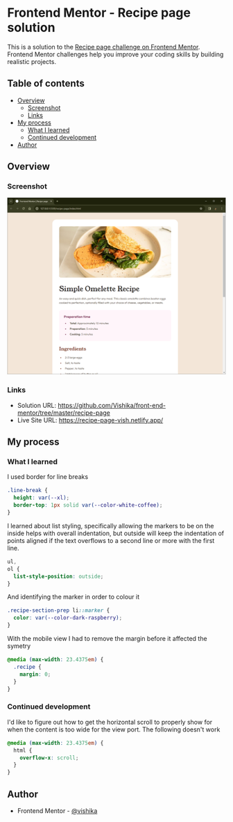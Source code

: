 # Frontend Mentor - Recipe page solution

This is a solution to the [Recipe page challenge on Frontend Mentor](https://www.frontendmentor.io/challenges/recipe-page-KiTsR8QQKm). Frontend Mentor challenges help you improve your coding skills by building realistic projects.

## Table of contents

- [Overview](#overview)
  - [Screenshot](#screenshot)
  - [Links](#links)
- [My process](#my-process)
  - [What I learned](#what-i-learned)
  - [Continued development](#continued-development)
- [Author](#author)

## Overview

### Screenshot

![](./screenshot.png)

### Links

- Solution URL: https://github.com/Vishika/front-end-mentor/tree/master/recipe-page
- Live Site URL: https://recipe-page-vish.netlify.app/

## My process

### What I learned

I used border for line breaks

```css
.line-break {
  height: var(--xl);
  border-top: 1px solid var(--color-white-coffee);
}
```

I learned about list styling, specifically allowing the markers to be on the inside helps with overall indentation, but outside will keep the indentation of points aligned if the text overflows to a second line or more with the first line.

```css
ul,
ol {
  list-style-position: outside;
}
```

And identifying the marker in order to colour it

```css
.recipe-section-prep li::marker {
  color: var(--color-dark-raspberry);
}
```

With the mobile view I had to remove the margin before it affected the symetry

```css
@media (max-width: 23.4375em) {
  .recipe {
    margin: 0;
  }
}
```

### Continued development

I'd like to figure out how to get the horizontal scroll to properly show for when the content is too wide for the view port.
The following doesn't work

```css
@media (max-width: 23.4375em) {
  html {
    overflow-x: scroll;
  }
}
```

## Author

- Frontend Mentor - [@vishika](https://www.frontendmentor.io/profile/vishika)

